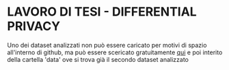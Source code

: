 # LAVORO DI TESI - DIFFERENTIAL PRIVACY

Uno dei dataset analizzati non può essere caricato per motivi di spazio all'interno di github, ma può essere scericato gratuitamente [qui](https://s3.amazonaws.com/tripdata/202401-citibike-tripdata.csv.zip) e poi interito della cartella 'data' ove si trova già il secondo dataset analizzato
